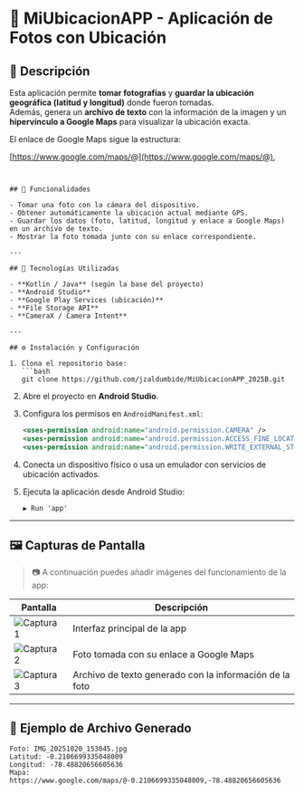 


# 📸 MiUbicacionAPP - Aplicación de Fotos con Ubicación

## 📝 Descripción

Esta aplicación permite **tomar fotografías** y **guardar la ubicación geográfica (latitud y longitud)** donde fueron tomadas.  
Además, genera un **archivo de texto** con la información de la imagen y un **hipervínculo a Google Maps** para visualizar la ubicación exacta.

El enlace de Google Maps sigue la estructura:

[https://www.google.com/maps/@](https://www.google.com/maps/@)<LATITUD>,<LONGITUD>

````


## 🚀 Funcionalidades

- Tomar una foto con la cámara del dispositivo.
- Obtener automáticamente la ubicación actual mediante GPS.
- Guardar los datos (foto, latitud, longitud y enlace a Google Maps) en un archivo de texto.
- Mostrar la foto tomada junto con su enlace correspondiente.

---

## 🧰 Tecnologías Utilizadas

- **Kotlin / Java** (según la base del proyecto)
- **Android Studio**
- **Google Play Services (ubicación)**
- **File Storage API**
- **CameraX / Camera Intent**

---

## ⚙️ Instalación y Configuración

1. Clona el repositorio base:
   ```bash
   git clone https://github.com/jzaldumbide/MiUbicacionAPP_2025B.git
````

2. Abre el proyecto en **Android Studio**.

3. Configura los permisos en `AndroidManifest.xml`:

   ```xml
   <uses-permission android:name="android.permission.CAMERA" />
   <uses-permission android:name="android.permission.ACCESS_FINE_LOCATION" />
   <uses-permission android:name="android.permission.WRITE_EXTERNAL_STORAGE" />
   ```

4. Conecta un dispositivo físico o usa un emulador con servicios de ubicación activados.

5. Ejecuta la aplicación desde Android Studio:

   ```
   ▶ Run 'app'
   ```

---

## 🖼️ Capturas de Pantalla

> 📷 A continuación puedes añadir imágenes del funcionamiento de la app:

| Pantalla                             | Descripción                                             |
| ------------------------------------ | ------------------------------------------------------- |
| ![Captura 1](ruta/a/tu/captura1.png) | Interfaz principal de la app                            |
| ![Captura 2](ruta/a/tu/captura2.png) | Foto tomada con su enlace a Google Maps                 |
| ![Captura 3](ruta/a/tu/captura3.png) | Archivo de texto generado con la información de la foto |

---

## 📂 Ejemplo de Archivo Generado

```
Foto: IMG_20251020_153045.jpg
Latitud: -0.2106699335048009
Longitud: -78.48820656605636
Mapa: https://www.google.com/maps/@-0.2106699335048009,-78.48820656605636
```


